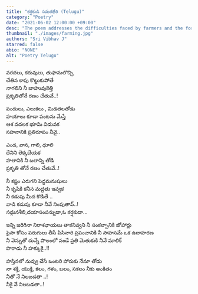 ```yaml
---
title: "కర్షకుడి సమరభేరి (Telugu)"
category: "Poetry"
date: "2021-06-02 12:00:00 +09:00"
desc: "The poem addresses the difficulties faced by farmers and the forbearence that they exhibit while fighting against those problems."
thumbnail: "./images/farming.jpg"
authors: "Sri Vibhav J"
starred: false
abio: "NONE"
alt: "Poetry Telugu"
---
```


వరదలు, కరువులు, తుఫానులొచ్చి<br>
చేతిన కాపు కొట్టుకుపోతే <br>
నాగలిని నీ బాహువుకెత్తి<br>
ప్రకృతితోనే రణం చేతువే..!

పందులు, ఎలుకలు , మిడతలతోడు<br>
హయాలు కూడా పంటను మేస్తే<br>
ఆశ వదలక భూమి విడువక <br>
సహనానికి ప్రతిరూపం నీవై..

ఎండ, వాన, గాలి, ధూలి <br>
దేనిని లెక్కచేయక<br>
హలానికి నీ బలాన్ని తోడి<br>
ప్రకృతి తోనే రణం చేతువే..!

నీ కష్టం ఎరుగని పెద్దమనుషులు<br>
నీ కృషికి కనీస మద్దతు ఇవ్వక<br>
నీ కడుపు మీద కొడితే ..<br>
వాడి కడుపు కూడా నీవే నింపుతావ్..!<br>
సద్గునశీలి,దయాసంపన్నుడా,ఓ కర్షకుడా...

ఇన్ని జరిగినా నిరాశఛాయలు తాకనివ్వని నీ సంకల్పానికి జోహార్లు<br>
పైసా కోసం పరుగులు తీసే పిసినారి ప్రపంచానికి నీ సాహసమే ఒక ఉదాహరణ<br>
నీ వెన్నుతో దున్నే పొలంలో పండే ప్రతి మెతుకుకి నీవే మాలిక్<br>
పొరాడు నీ హక్కుకై..!!

హస్తినలో నువ్వు చేసే ఒంటరి పోరుకు నేనూ తోడు <br>
నా శక్తి, యుక్తి, కలం, గళం, బలం, సకలం నీకు అంకితం<br>
నీతో నే నిలబడతా ..!<br>
నీకై నే నిలబడతా..!
